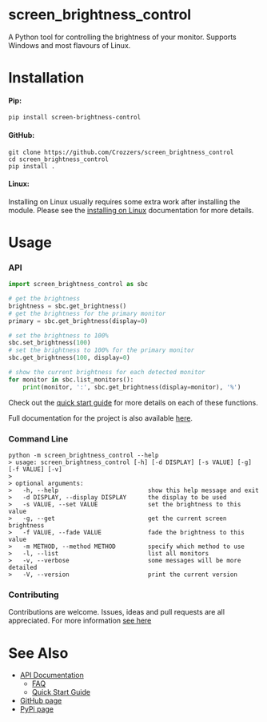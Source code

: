 # screen_brightness_control
A Python tool for controlling the brightness of your monitor. Supports Windows and most flavours of Linux.  

# Installation
#### Pip:
`pip install screen-brightness-control`

#### GitHub:
```
git clone https://github.com/Crozzers/screen_brightness_control
cd screen_brightness_control
pip install .
```

#### Linux:
Installing on Linux usually requires some extra work after installing the module.
Please see the [installing on Linux](https://crozzers.github.io/screen_brightness_control/extras/Installing%20On%20Linux.html) documentation for more details.


# Usage

### API

```python
import screen_brightness_control as sbc

# get the brightness
brightness = sbc.get_brightness()
# get the brightness for the primary monitor
primary = sbc.get_brightness(display=0)

# set the brightness to 100%
sbc.set_brightness(100)
# set the brightness to 100% for the primary monitor
sbc.get_brightness(100, display=0)

# show the current brightness for each detected monitor
for monitor in sbc.list_monitors():
    print(monitor, ':', sbc.get_brightness(display=monitor), '%')
```

Check out the [quick start guide](https://crozzers.github.io/screen_brightness_control/extras/Quick%20Start%20Guide.html) for more details on each of these functions.

Full documentation for the project is also available [here](https://crozzers.github.io/screen_brightness_control).

### Command Line

```
python -m screen_brightness_control --help
> usage: screen_brightness_control [-h] [-d DISPLAY] [-s VALUE] [-g] [-f VALUE] [-v]
>
> optional arguments:
>   -h, --help                         show this help message and exit
>   -d DISPLAY, --display DISPLAY      the display to be used
>   -s VALUE, --set VALUE              set the brightness to this value
>   -g, --get                          get the current screen brightness
>   -f VALUE, --fade VALUE             fade the brightness to this value
>   -m METHOD, --method METHOD         specify which method to use
>   -l, --list                         list all monitors
>   -v, --verbose                      some messages will be more detailed
>   -V, --version                      print the current version
```
### Contributing
Contributions are welcome. Issues, ideas and pull requests are all appreciated. For more information [see here](https://github.com/Crozzers/screen_brightness_control/blob/main/CONTRIBUTING.md)

# See Also
* [API Documentation](https://crozzers.github.io/screen_brightness_control)
    * [FAQ](https://crozzers.github.io/screen_brightness_control/extras/FAQ.html)
    * [Quick Start Guide](https://crozzers.github.io/screen_brightness_control/extras/Quick%20Start%20Guide.html)
* [GitHub page](https://github.com/Crozzers/screen_brightness_control)
* [PyPi page](https://pypi.org/project/screen-brightness-control/)
